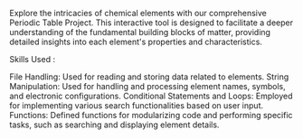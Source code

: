 Explore the intricacies of chemical elements with our comprehensive Periodic Table Project. This interactive tool is designed to facilitate a deeper understanding of the fundamental building blocks of matter, providing detailed insights into each element's properties and characteristics.

Skills Used :

File Handling: Used for reading and storing data related to elements.
String Manipulation: Used for handling and processing element names, symbols, and electronic configurations.
Conditional Statements and Loops: Employed for implementing various search functionalities based on user input.
Functions: Defined functions for modularizing code and performing specific tasks, such as searching and displaying element details.
